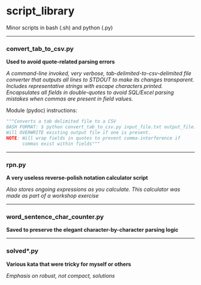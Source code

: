 # script_library
Minor scripts in bash (.sh) and python (.py)

---

### convert_tab_to_csv.py
**Used to avoid quote-related parsing errors**

_A command-line invoked, very verbose, tab-delimited-to-csv-delimited file converter that outputs all lines to STDOUT to make its changes transparent. Includes representative strings with escape characters printed. Encapsulates all fields in double-quotes to avoid SQL/Excel parsing mistakes when commas are present in field values._  


Module (pydoc) instructions:

```python
"""Converts a tab delimited file to a CSV
BASH FORMAT: $ python convert_tab_to_csv.py input_file.txt output_file.csv
Will OVERWRITE existing output file if one is present.
NOTE: Will wrap fields in quotes to prevent comma-interference if
      commas exist within fields"""
```

---

### rpn.py
**A very useless reverse-polish notation calculator script**

_Also stores ongoing expressions as you calculate. This calculator was made as part of a workshop exercise_

---

### word_sentence_char_counter.py
**Saved to preserve the elegant character-by-character parsing logic**

---

### solved*.py
**Various kata that were tricky for myself or others**

_Emphasis on robust, not compact, solutions_

